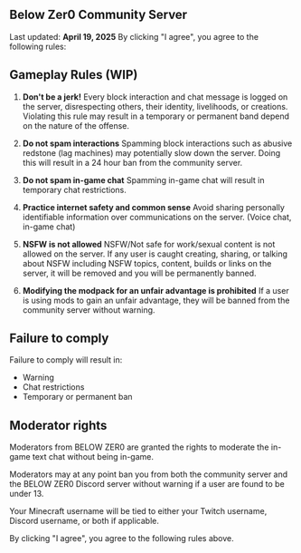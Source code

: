 
## Below Zer0 Community Server
Last updated: **April 19, 2025**
By clicking "I agree", you agree to the following rules:

## Gameplay Rules (WIP)
1. **Don't be a jerk!**
Every block interaction and chat message is logged on the server, disrespecting others, their identity, livelihoods, or creations. Violating this rule may result in a temporary or permanent band depend on the nature of the offense. 
   
2. **Do not spam interactions**
Spamming block interactions such as abusive redstone (lag machines) may potentially slow down the server. Doing this will result in a 24 hour ban from the community server.
	
3. **Do not spam in-game chat**
Spamming in-game chat will result in temporary chat restrictions.

4. **Practice internet safety and common sense**
Avoid sharing personally identifiable information over communications on the server. (Voice chat, in-game chat)

5. **NSFW is not allowed**
NSFW/Not safe for work/sexual content is not allowed on the server. If any user is caught creating, sharing, or talking about NSFW including NSFW topics, content, builds or links on the server, it will be removed and you will be permanently banned.

6. **Modifying the modpack for an unfair advantage is prohibited**
If a user is using mods to gain an unfair advantage, they will be banned from the community server without warning.

	
## Failure to comply
Failure to comply will result in:

 - Warning
 - Chat restrictions
 - Temporary or permanent ban


## Moderator rights
Moderators from BELOW ZER0 are granted the rights to moderate the in-game text chat without being in-game.

Moderators may at any point ban you from both the community server and the BELOW ZER0 Discord server without warning if a user are found to be under 13.

Your Minecraft username will be tied to either your Twitch username, Discord username, or both if applicable. 


By clicking "I agree", you agree to the following rules above.

